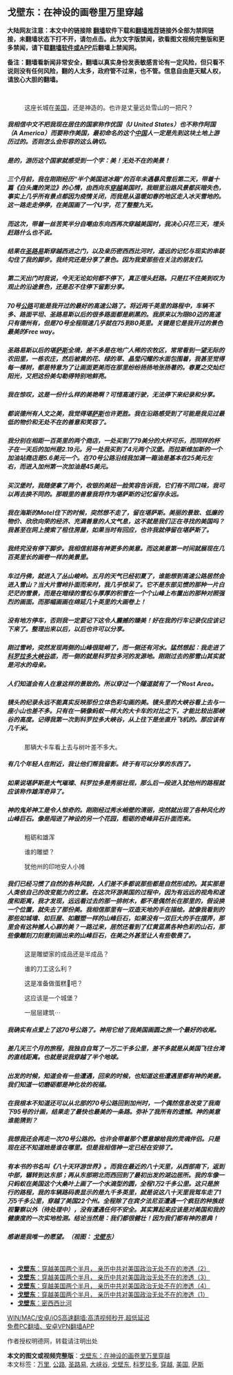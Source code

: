 <h2>戈壁东：在神设的画卷里万里穿越</h2> <p class="notice"><b>大陆网友注意：本文中的链接除 <a href="https://github.com/bannedbook/fanqiang" >翻墙</a>软件下载和<a href="https://github.com/killgcd/justmysocks/blob/master/README.md">翻墙推荐</a>链接外全部为禁网链接，未翻墙状态下打不开，请勿点击。此为文字版禁闻，欲看图文视频完整版和更多禁闻，请下载<a href="https://github.com/bannedbook/fanqiang">翻墙软件或APP</a>后翻墙上禁闻网。</p><p>备注：翻墙看新闻非常安全，翻墙以真实身份发表敏感言论有一定风险，但只看不说则没有任何风险，翻的人太多，政府管不过来，也不管。信息自由是天赋人权，请放心大胆的翻墙。</b></p>  <div class="entry"> <br /> <figure><a href="https://i2.wp.com/upload-images-bucket-v64rleca837do.s3.eu-west-1.amazonaws.com/wp-content/uploads/2021/05/12175425/184142692_1096564567478521_4400072801855643695_n.jpg?fit=2048%2C1536&#038;ssl=1" data-caption="这座长城在美国，还是神造的。也许是丈量远处雪山的一把尺？"></a><figcaption class="wp-caption-text">这座长城在<a href="https://www.bannedbook.org/bnews/tag/%e7%be%8e%e5%9b%bd/" class="st_tag internal_tag" rel="tag" title="标签 美国 下的日志">美国</a>，还是神造的。也许是丈量远处雪山的一把尺？</figcaption></figure> <h5 dir="auto">我相信中文不把我现在居住的国家称作优国（U United States）也不称作阿国（A America）而要称作美国，最初命名的这个<span class='wp_keywordlink_affiliate'><a href="https://www.bannedbook.org/" title="中国" target="_blank">中国</a></span>人一定是先到这块土地上游历过的。否则怎么会形容的这么确切。</h5> <h5 dir="auto">是的，游历这个国家就感受到一个字：美！无处不在的美景！</h5> <p></p> <h5 dir="auto">三个月前，我在刚刚经历“半个美国进冰箱”的百年未遇暴风雪后第二天，带着十篇《白头鹰的哭泣》的心情，由西向东<a href="https://www.bannedbook.org/bnews/tag/%e7%a9%bf%e8%b6%8a/" class="st_tag internal_tag" rel="tag" title="标签 穿越 下的日志">穿越</a>美国时，我眼里沿路风景都灰暗失色，事实上几乎所有景点都因为疫情关闭，而我是从温暖如春的地区走入冰天雪地的。这一路走走停停，在美国画了一个U字，花了整整九天。</h5> <h5 dir="auto">而这次，带着一丝苦笑半分自嘲由东向西再次穿越美国时，我决心只花三天，埋头赶路什么也不说。</h5> <h5 dir="auto">结果在<a href="https://www.bannedbook.org/bnews/tag/%E5%9C%A3%E8%B7%AF%E6%98%93/" class="st_tag internal_tag" rel="tag" title="标签 圣路易 下的日志">圣路易</a>斯穿越西进之门，以及亲历密西西比河时，遥远的记忆与现实的串联勾住了我的脚步。我终究还是分享了景色。因为我爱那些在关注的朋友们。</h5> <p></p>  <h5 dir="auto">第二天出门时我说，今天无论如何都不停下，真正埋头赶路。只是扛不住美到叹为观止的沿途景色，还是忍不住停下留影分享。</h5> <h5 dir="auto">70号<a href="https://www.bannedbook.org/bnews/tag/%E5%85%AC%E8%B7%AF/" class="st_tag internal_tag" rel="tag" title="标签 公路 下的日志">公路</a>可能是我开过的最好的高速公路了。将近两千英里的路程中，车辆不多、路面平坦、圣路易斯以后的很多路面都是刷黑的。我原来以为限80迈的高速只有德州有，但是70号全程限速几乎就在75到80英里。关键是它是我开过的景色最美的Free way。</h5> <h5 dir="auto">圣路易斯以后的堪<span class='wp_keywordlink'><a href="https://www.bannedbook.org/forum5/topic42.html" title="萨斯、诚信与自救" target="_blank">萨斯</a></span>全境，差不多是在地广人稀的农牧区，常常看到一望无际的农田里，一栋农庄，然后被黄的花、绿的草、晶莹闪耀的水面包围着，我甚至觉得每一棵树，都是特意为了让画面更美而在那里纷纷扬扬地张扬著的。春夏之交灿烂阳光，又把这份美勾勒得特别地鲜亮。</h5> <p></p> <h5 dir="auto">我在惊叹，这是一份什么样的美艳啊？可惜高速行驶，无法停下来纪录和分享。</h5> <h5 dir="auto">都说德州有人文之美，我觉得堪<a href="https://www.bannedbook.org/bnews/tag/%E8%90%A8%E6%96%AF/" class="st_tag internal_tag" rel="tag" title="标签 萨斯 下的日志">萨斯</a>也许更胜。我在沿路感受到了可能是我见过最低的物价和无处不在的善意和笑容了。</h5> <h5 dir="auto">我分别在相距一百英里的两个商店，一处买到了79美分的大杯可乐，而同样的杯子在一天后的加州是2.19元。另一处我买到了4元两个汉堡。而拉斯维加斯的一个加油站商店是5.6美元一个。在70号公路沿线我加满一箱油是基本在25美元左右，而进入加州第一次加油是45美元。</h5> <h5 dir="auto">买汉堡时，我随便拿了两个，收银的美妞一脸笑容告诉我，它们有不同口味，我可以再去换不同的。那眼里的善意我将作为堪萨斯的记忆留存永远。</h5> <h5 dir="auto">我在海斯的Motel住下的时候，突然想不走了，留在堪萨斯。美丽的景致、低廉的物价、欣欣向荣的经济、充满善意的人文气息，这不就是我们正在寻找的美国吗？我甚至在网上搜索了租住房屋，如果当时有回应，也许我就停留在堪萨斯了。</h5> <h5 dir="auto">我终究没有停下脚步。我相信前路有神更多的美意。而这美意第一时间就展现在几百英里长的画卷一样的美景里。</h5> <h5 dir="auto">车过丹佛，就进入了丛山峻岭。五月的天气已经初夏了，谁能想到高速公路居然会进入雪山？当大片雪岭扑面而来时，我几乎惊呆了。它不是东部见惯的那种一片白茫茫的雪景，而是在暗绿的雪松与厚厚的积雪在一个个山峰上布置出的那种对照强烈的画面。而那幅画画在绵延几十英里的大画卷上！</h5> <h5 dir="auto">没有地方停车，否则我一定要记下这令人震撼的臻美！好在我的行车记录仪应该记下来了。整理出来以后，以后也许可以分享。</h5> <h5 dir="auto">刚过雪岭，突然发现两侧的山峰很陡峭了，而一侧还有河水。猛然想起：我走进了<a href="https://www.bannedbook.org/bnews/tag/%E7%A7%91%E7%BD%97%E6%8B%89%E5%A4%9A/" class="st_tag internal_tag" rel="tag" title="标签 科罗拉多 下的日志">科罗拉多</a><a href="https://www.bannedbook.org/bnews/tag/%E5%A4%A7%E5%B3%A1%E8%B0%B7/" class="st_tag internal_tag" rel="tag" title="标签 大峡谷 下的日志">大峡谷</a>底，而一侧的就是科罗拉多河的发源地。刚刚过去的那雪山其实就是河水的母亲。</h5> <p></p>  <h5 dir="auto">人们知道会有人在意这样的景致的。所以穿过一个隧道就有了一个Rost Area。</h5> <h5 dir="auto">镜头的纪录永远不能真实反映那份立体色彩勾画的美。镜头里的大峡谷看上去与一座小山也差不多。只有在一辆像蚂蚁一样大的大卡车的对比之下，才能比较出那峡谷的高度。记得我第一次到科罗拉多大峡谷，从上往下是坐直升飞机的。那应该有几千米。</h5> <figure id="attachment_36499" aria-describedby="caption-attachment-36499" style="width: 747px" class="wp-caption alignnone"><figcaption id="caption-attachment-36499" class="wp-caption-text">那辆大卡车看上去与树叶差不多大。</figcaption></figure> <h5 dir="auto">有几个年轻人在附近，我让他们帮我留影。终于有可以分享的东西了。</h5> <h5 dir="auto">如果说堪萨斯是大气璀璨、科罗拉多是秀丽壮观，那么后一段进入犹他州的路程就应该称作雄浑奇异了。</h5> <p></p> <h5 dir="auto">神的鬼斧神工是令人惊奇的。刚刚经过秀水峭壁的清丽，突然就出现了各种风化的山峰巨石。像是闯进了神设的另一个花园，粗砺的奇峰异石扑面而来。</h5> <figure id="attachment_36501" aria-describedby="caption-attachment-36501" style="width: 735px" class="wp-caption alignnone"><figcaption id="caption-attachment-36501" class="wp-caption-text">粗砺和雄浑</figcaption></figure> <figure id="attachment_36502" aria-describedby="caption-attachment-36502" style="width: 872px" class="wp-caption alignnone"><figcaption id="caption-attachment-36502" class="wp-caption-text">谁的雕塑？</figcaption></figure> <figure id="attachment_36500" aria-describedby="caption-attachment-36500" style="width: 719px" class="wp-caption alignnone"><figcaption id="caption-attachment-36500" class="wp-caption-text">犹他州的印地安人小摊</figcaption></figure> <h5 dir="auto">我们已经习惯了自然的各种风貌，人们差不多都说那些都是自然形成的。其实那是人类依自己的改变能力的立意。在这次环游美国的过程中，因为有远远的视角和速度和距离，我才发现，远远看过去的那一排树木，都不是偶然长在那里的，假设换一个位置，就失去了那份美。我相信那里有一双造天地的手在描绘。就像我看到的那些如城墙、如巨屋、如雕塑一样的山峰巨石，如果没有一双巨大的手在摆弄，那里会有这种撼人心扉的美？一路过来，居然还看到了红黄蓝黑各种色彩的山石，那些像雕刻刀刻意刻画出来的山峰巨石，在美之外甚至让人有些敬畏了。</h5> <p></p>  <figure id="attachment_36509" aria-describedby="caption-attachment-36509" style="width: 795px" class="wp-caption alignnone"><figcaption id="caption-attachment-36509" class="wp-caption-text">这是雕塑家的成品还是半成品？</figcaption></figure> <figure id="attachment_36510" aria-describedby="caption-attachment-36510" style="width: 897px" class="wp-caption alignnone"><figcaption id="caption-attachment-36510" class="wp-caption-text">谁的刀工这么利？</figcaption></figure> <figure id="attachment_36511" aria-describedby="caption-attachment-36511" style="width: 819px" class="wp-caption alignnone"><figcaption id="caption-attachment-36511" class="wp-caption-text">这是准备做蛋糕🍰吧？</figcaption></figure> <figure id="attachment_36512" aria-describedby="caption-attachment-36512" style="width: 891px" class="wp-caption alignnone"><figcaption id="caption-attachment-36512" class="wp-caption-text">这应该是一个城堡？</figcaption></figure> <figure id="attachment_36513" aria-describedby="caption-attachment-36513" style="width: 895px" class="wp-caption alignnone"><figcaption id="caption-attachment-36513" class="wp-caption-text">一层层建筑⋯</figcaption></figure> <h5 dir="auto">我确实有点爱上了这70号公路了。神用它给了我美国画圆之旅一个最好的收尾。</h5> <h5 dir="auto">差几天三个月的旅程，我独自自驾了一万二千多公里，差不多就是从美国飞往台湾的直线距离。也就是说我穿越了半个地球。</h5> <h5 dir="auto">出发的时候，知道会有一些遭遇，回来的时候，也知道这些遭遇里都有神的美意。我们知道一切磨砺都是神化妆的祝福。</h5> <h5 dir="auto">在我根本不知道还可以从北部的70号公路回到加州时，一个偶然信息改变了我南下95号的计画，结果走了最快也最美的一条路。弥补了我所有的遗憾。神的美意谁能猜到？</h5> <h5 dir="auto">我想我还会再走一次70号公路的。也许会带着那个愿意嫁给我的灵魂伴侣。只是现在还不知道她是谁在哪里。但是我相信神一定已经在安排了。</h5> <h5 dir="auto">有本书的书名叫《八十天环游世界》。而我在最近的八十天里，从西部南下，返到中部，辗转到达东部；再从东部朔北而西回到了最初出发的湖边居所。我的车像一只蚂蚁在美国这个大桑叶上画了一个水滴型的圆，全程1万2千多公里。这只是旅行的路程，我的车辆路码表显示的是九千多英里，就是说这八十天里我驾车走了1万5千多公里，穿越了美国22个州。全程除了在宾夕法尼亚遭遇一个疯狂的种族歧视警察以外（待处理中），没有遭遇任何不安全。其实算起来应该是对美国和我的健康度的一次实地检测。结论当然是：我们都很健壮！因为我们都有神的恩典！</h5> <h5 dir="auto">感谢是我唯一的愿望。（视图： <a href="https://www.bannedbook.org/bnews/tag/%E6%88%88%E5%A3%81%E4%B8%9C/" class="st_tag internal_tag" rel="tag" title="标签 戈壁东 下的日志">戈壁东</a>）</h5> <p>&nbsp;</p> <ul class='op-related-articles' title='相关阅读'> <li><a href='https://www.bannedbook.org/bnews/comments/20210512/1544971.html' target='_blank'><b>戈壁东</b>：穿越美国两个半月， 亲历中共对美国政治无处不在的渗透（2）</a></li> <li><a href='https://www.bannedbook.org/bnews/comments/20210512/1544970.html' target='_blank'><b>戈壁东</b>：穿越美国两个半月， 亲历中共对美国政治无处不在的渗透（3）</a></li> <li><a href='https://www.bannedbook.org/bnews/comments/20210512/1544969.html' target='_blank'><b>戈壁东</b>：穿越美国两个半月， 亲历中共对美国政治无处不在的渗透（4）</a></li> <li><a href='https://www.bannedbook.org/bnews/comments/20210512/1544944.html' target='_blank'><b>戈壁东</b>：穿越美国两个半月， 亲历中共对美国政治无处不在的渗透（1）</a></li> <li><a href='https://www.bannedbook.org/bnews/comments/20210512/1544517.html' target='_blank'><b>戈壁东</b>：密西西比河</a></li> </ul> <p class="texttj"> <a href="https://github.com/bannedbook/fanqiang/wiki/V2ray%E6%9C%BA%E5%9C%BA" target="_blank">WIN/MAC/安卓/iOS高速翻墙:高清视频秒开,超低延迟</a><br/> <a href="https://github.com/bannedbook/fanqiang/wiki/%E7%A6%81%E9%97%BB%E7%BD%91%E5%AE%89%E5%8D%93%E7%BF%BB%E5%A2%99%E6%96%B0%E9%97%BBAPP" target="_blank">免费PC翻墙、安卓VPN翻墙APP</a></p> <div id="archive-pix-1" class="banner-ads"> <!-- AuctionX Display platform tag START --> <div id="26318x728x90x621x_ADSLOT1" clicktrack="%%CLICK_URL_ESC%%"></div> <!-- AuctionX Display platform tag END --> </div> <div id="archive-pix-2" class="banner-ads"> <!-- AuctionX Display platform tag START --> <div id="26315x300x250x621x_ADSLOT1" clicktrack="%%CLICK_URL_ESC%%"></div> <!-- AuctionX Display platform tag END --> </div><p>作者授权明德网，转载请注明出处</p><a name='sharetosocial'></a>       <div><b>本文的图文或视频完整版</b>：<a href='https://www.bannedbook.org/bnews/comments/20210513/1545234.html'>戈壁东：在神设的画卷里万里穿越</a></div>  </div><!--END ENTRY--> <div class="postfooter"> <div>本文标签：<a href="https://www.bannedbook.org/bnews/tag/%e4%b8%87%e9%87%8c/" rel="tag">万里</a>, <a href="https://www.bannedbook.org/bnews/tag/%E5%85%AC%E8%B7%AF/" rel="tag">公路</a>, <a href="https://www.bannedbook.org/bnews/tag/%E5%9C%A3%E8%B7%AF%E6%98%93/" rel="tag">圣路易</a>, <a href="https://www.bannedbook.org/bnews/tag/%E5%A4%A7%E5%B3%A1%E8%B0%B7/" rel="tag">大峡谷</a>, <a href="https://www.bannedbook.org/bnews/tag/%E6%88%88%E5%A3%81%E4%B8%9C/" rel="tag">戈壁东</a>, <a href="https://www.bannedbook.org/bnews/tag/%E7%A7%91%E7%BD%97%E6%8B%89%E5%A4%9A/" rel="tag">科罗拉多</a>, <a href="https://www.bannedbook.org/bnews/tag/%e7%a9%bf%e8%b6%8a/" rel="tag">穿越</a>, <a href="https://www.bannedbook.org/bnews/tag/%e7%be%8e%e5%9b%bd/" rel="tag">美国</a>, <a href="https://www.bannedbook.org/bnews/tag/%E8%90%A8%E6%96%AF/" rel="tag">萨斯</a></div>  </div><!--END POSTFOOTER--> 